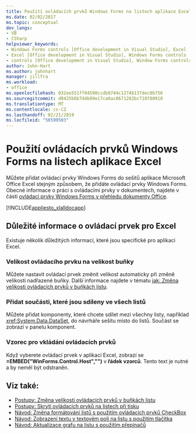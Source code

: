 ```yaml
---
title: Použití ovládacích prvků Windows Forms na listech aplikace Excel
ms.date: 02/02/2017
ms.topic: conceptual
dev_langs:
- VB
- CSharp
helpviewer_keywords:
- Windows Forms controls [Office development in Visual Studio], Excel
- Excel [Office development in Visual Studio], Windows Forms controls
- controls [Office development in Visual Studio], Window Forms controls
author: John-Hart
ms.author: johnhart
manager: jillfra
ms.workload:
- office
ms.openlocfilehash: 032ee551ff04590ccdb8744c1274b137dec0b756
ms.sourcegitcommit: d0425b6b7d4b99e17ca6ac0671282bc718f80910
ms.translationtype: MT
ms.contentlocale: cs-CZ
ms.lasthandoff: 02/21/2019
ms.locfileid: "56599503"
---
```

# <a name="use-windows-forms-controls-on-excel-worksheets"></a>Použití ovládacích prvků Windows Forms na listech aplikace Excel
  Můžete přidat ovládací prvky Windows Forms do sešitů aplikace Microsoft Office Excel stejným způsobem, že přidáte ovládací prvky Windows Forms. Obecné informace o práci s ovládacími prvky v dokumentech, najdete v části [ovládací prvky Windows Forms v přehledu dokumenty Office](../vsto/windows-forms-controls-on-office-documents-overview.md).

 [!INCLUDE[appliesto_xlalldocapp](../vsto/includes/appliesto-xlalldocapp-md.md)]

## <a name="control-considerations-for-excel"></a>Důležité informace o ovládací prvek pro Excel
 Existuje několik důležitých informací, které jsou specifické pro aplikaci Excel.

### <a name="match-control-size-to-cell-size"></a>Velikost ovládacího prvku na velikost buňky
 Můžete nastavit ovládací prvek změnit velikost automaticky při změně velikosti nadřazené buňky. Další informace najdete v tématu [jak: Změna velikosti ovládacích prvků v buňkách listu](../vsto/how-to-resize-controls-within-worksheet-cells.md).

### <a name="add-components-that-are-shared-by-all-worksheets"></a>Přidat součásti, které jsou sdíleny ve všech listů
 Můžete přidat komponenty, které chcete sdílet mezi všechny listy, například <xref:System.Data.DataSet>, do návrháře sešitu místo do listů. Součást se zobrazí v panelu komponent.

### <a name="formula-for-embedding-controls"></a>Vzorec pro vkládání ovládacích prvků
 Když vyberete ovládací prvek v aplikaci Excel, zobrazí se **=EMBED("WinForms.Control.Host","")** v **řádek vzorců**. Tento text je nutné a by neměl být odstraněn.

## <a name="see-also"></a>Viz také:
- [Postupy: Změna velikosti ovládacích prvků v buňkách listu](../vsto/how-to-resize-controls-within-worksheet-cells.md)
- [Postupy: Skrytí ovládacích prvků na listech při tisku](../vsto/how-to-hide-controls-on-worksheets-when-printing.md)
- [Návod: Změna formátování listů s použitím ovládacích prvků CheckBox](../vsto/walkthrough-changing-worksheet-formatting-using-checkbox-controls.md)
- [Návod: Zobrazení textu v textovém poli na listu s použitím tlačítka](../vsto/walkthrough-displaying-text-in-a-text-box-in-a-worksheet-using-a-button.md)
- [Návod: Aktualizace grafu na listu s použitím přepínačů](../vsto/walkthrough-updating-a-chart-in-a-worksheet-using-radio-buttons.md)
